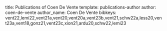 title: Publications of Coen De Vente
template: publications-author
author: coen-de-vente
author_name: Coen De Vente
bibkeys: vent22,lemi22,vent21a,vent20,vent20a,vent23b,vent21,schw22a,less20,vent23a,vent18,gonz21,vent23c,xion21,ardu20,schw22,lemi23